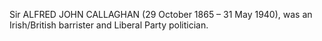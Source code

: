 Sir ALFRED JOHN CALLAGHAN (29 October 1865 – 31 May 1940), was an Irish/British barrister and Liberal Party politician.
